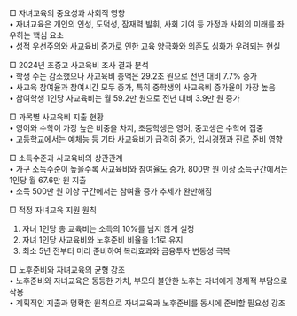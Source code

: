 □ 자녀교육의 중요성과 사회적 영향  
• 자녀교육은 개인의 인성, 도덕성, 잠재력 발휘, 사회 기여 등 가정과 사회의 미래를 좌우하는 핵심 요소  
• 성적 우선주의와 사교육비 증가로 인한 교육 양극화와 의존도 심화가 우려되는 현실  

□ 2024년 초중고 사교육비 조사 결과 분석  
• 학생 수는 감소했으나 사교육비 총액은 29.2조 원으로 전년 대비 7.7% 증가  
• 사교육 참여율과 참여시간 모두 증가, 특히 중학생의 사교육비 증가율이 가장 높음  
• 참여학생 1인당 사교육비는 월 59.2만 원으로 전년 대비 3.9만 원 증가  

□ 과목별 사교육비 지출 현황  
• 영어와 수학이 가장 높은 비중을 차지, 초등학생은 영어, 중고생은 수학에 집중  
• 고등학교에서는 예체능 등 기타 사교육비가 급격히 증가, 입시경쟁과 진로 준비 영향  

□ 소득수준과 사교육비의 상관관계  
• 가구 소득수준이 높을수록 사교육비와 참여율도 증가, 800만 원 이상 소득구간에서는 1인당 월 67.6만 원 지출  
• 소득 500만 원 이상 구간에서는 참여율 증가 추세가 완만해짐  

□ 적정 자녀교육 지원 원칙  
1) 자녀 1인당 총 교육비는 소득의 10%를 넘지 않게 설정  
2) 자녀 1인당 사교육비와 노후준비 비율을 1:1로 유지  
3) 최소 5년 전부터 미리 준비하여 복리효과와 금융투자 변동성 극복  

□ 노후준비와 자녀교육의 균형 강조  
• 노후준비와 자녀교육은 동등한 가치, 부모의 불안한 노후는 자녀에게 경제적 부담으로 작용  
• 계획적인 지출과 명확한 원칙으로 자녀교육과 노후준비를 동시에 준비할 필요성 강조

